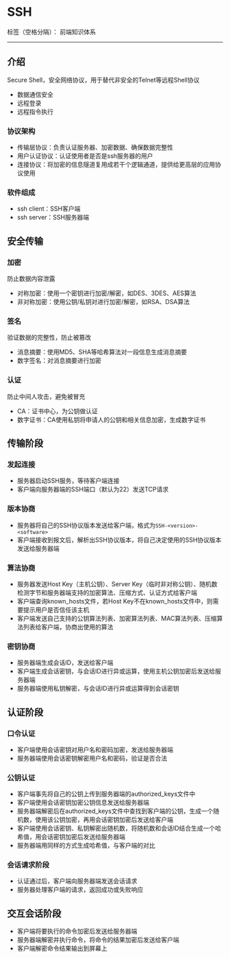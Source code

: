# SSH

标签（空格分隔）： 前端知识体系

---

## 介绍

Secure Shell，安全网络协议，用于替代非安全的Telnet等远程Shell协议

* 数据通信安全
* 远程登录
* 远程指令执行

### 协议架构

* 传输层协议：负责认证服务器、加密数据、确保数据完整性
* 用户认证协议：认证使用者是否是ssh服务器的用户
* 连接协议：将加密的信息隧道复用成若干个逻辑通道，提供给更高层的应用协议使用

### 软件组成

* ssh client：SSH客户端
* ssh server：SSH服务器端

## 安全传输

### 加密

防止数据内容泄露

* 对称加密：使用一个密钥进行加密/解密，如DES、3DES、AES算法
* 非对称加密：使用公钥/私钥对进行加密/解密，如RSA、DSA算法

### 签名

验证数据的完整性，防止被篡改

* 消息摘要：使用MD5、SHA等哈希算法对一段信息生成消息摘要
* 数字签名：对消息摘要进行加密

### 认证

防止中间人攻击，避免被冒充

* CA：证书中心，为公钥做认证
* 数字证书：CA使用私钥将申请人的公钥和相关信息加密，生成数字证书

## 传输阶段

### 发起连接

* 服务器启动SSH服务，等待客户端连接
* 客户端向服务器端的SSH端口（默认为22）发送TCP请求

### 版本协商

* 服务器将自己的SSH协议版本发送给客户端，格式为`SSH-<version>-<software>`
* 客户端接收到报文后，解析出SSH协议版本，将自己决定使用的SSH协议版本发送给服务器端

### 算法协商

* 服务器发送Host Key（主机公钥）、Server Key（临时非对称公钥）、随机数检测字节和服务器端支持的加密算法、压缩方式、认证方式给客户端
* 客户端查询known_hosts文件，若Host Key不在known_hosts文件中，则需要提示用户是否信任该主机
* 客户端发送自己支持的公钥算法列表、加密算法列表、MAC算法列表、压缩算法列表给客户端，协商出使用的算法

### 密钥协商

* 服务器端生成会话ID，发送给客户端
* 客户端生成会话密钥，与会话ID进行异或运算，使用主机公钥加密后发送给服务器端
* 服务器端使用私钥解密，与会话ID进行异或运算得到会话密钥

## 认证阶段

### 口令认证

* 客户端使用会话密钥对用户名和密码加密，发送给服务器端
* 服务器端使用会话密钥解密用户名和密码，验证是否合法

### 公钥认证

* 客户端事先将自己的公钥上传到服务器端的authorized_keys文件中
* 客户端使用会话密钥加密公钥信息发送给服务器端
* 服务器端解密后在authorized_keys文件中查找到客户端的公钥，生成一个随机数，使用该公钥加密，再用会话密钥加密后发送给客户端
* 客户端使用会话密钥、私钥解密出随机数，将随机数和会话ID结合生成一个哈希值，用会话密钥加密后发送给服务器端
* 服务器端用同样的方式生成哈希值，与客户端的对比

### 会话请求阶段

* 认证通过后，客户端向服务器端发送会话请求
* 服务器处理客户端的请求，返回成功或失败响应

## 交互会话阶段

* 客户端将要执行的命令加密后发送给服务器端
* 服务器端解密并执行命令，将命令的结果加密后发送给客户端
* 客户端解密命令结果输出到屏幕上

